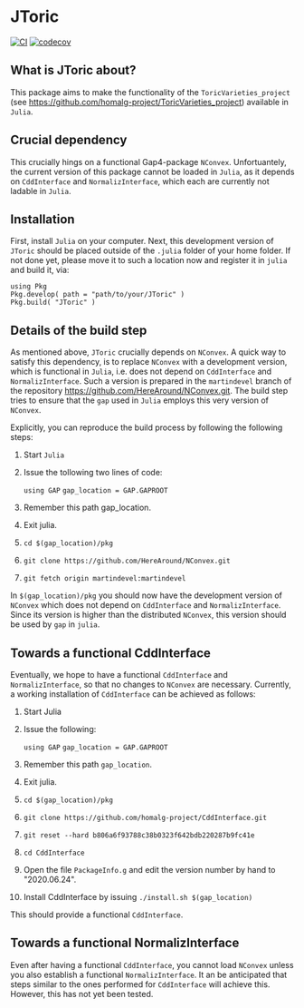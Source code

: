 # JToric

[![CI](https://github.com/HereAround/JToric/actions/workflows/CI.yml/badge.svg)](https://github.com/HereAround/JToric/actions/workflows/CI.yml)
[![codecov](https://codecov.io/gh/HereAround/JToric/branch/master/graph/badge.svg?token=P0OW0QDKM8)](https://codecov.io/gh/HereAround/JToric)


## What is JToric about?

This package aims to make the functionality of the `ToricVarieties_project` (see <https://github.com/homalg-project/ToricVarieties_project>) available in `Julia`.


## Crucial dependency

This crucially hings on a functional Gap4-package `NConvex`. Unfortuantely, the current version of this package cannot be loaded in `Julia`, as it depends on `CddInterface` and `NormalizInterface`, which each are currently not ladable in `Julia`.


## Installation

First, install `Julia` on your computer. Next, this development version of `JToric` should be placed outside of the `.julia` folder of your home folder. If not done yet, please move it to such a location now and register it in `julia` and build it, via:

    using Pkg
    Pkg.develop( path = "path/to/your/JToric" )
    Pkg.build( "JToric" )


## Details of the build step

As mentioned above, `JToric` crucially depends on `NConvex`.  A quick way to satisfy this dependency, is to replace `NConvex` with a development version, which is functional in `Julia`, i.e. does not depend on `CddInterface` and `NormalizInterface`. Such a version is prepared in the `martindevel` branch of the repository https://github.com/HereAround/NConvex.git. The build step tries to ensure that the `gap` used in `Julia` employs this very version of `NConvex`.

Explicitly, you can reproduce the build process by following the following steps:

1. Start `Julia`
2. Issue the tollowing two lines of code:

    `using GAP`
    `gap_location = GAP.GAPROOT`

2. Remember this path gap_location.
3. Exit julia.
4. `cd $(gap_location)/pkg`
5. `git clone https://github.com/HereAround/NConvex.git`
6. `git fetch origin martindevel:martindevel`

In `$(gap_location)/pkg` you should now have the development version of `NConvex` which does not depend on `CddInterface` and `NormalizInterface`. Since its version is higher than the distributed `NConvex`, this version should be used by `gap` in `julia`.


## Towards a functional CddInterface

Eventually, we hope to have a functional `CddInterface` and `NormalizInterface`, so that no changes to `NConvex` are necessary. Currently, a working installation of `CddInterface` can be achieved as follows:

1. Start Julia
2. Issue the following:

    `using GAP`
    `gap_location = GAP.GAPROOT`

3. Remember this path `gap_location`.
4. Exit julia.
5. `cd $(gap_location)/pkg`
6. `git clone https://github.com/homalg-project/CddInterface.git`
7. `git reset --hard b806a6f93788c38b0323f642bdb220287b9fc41e`
8. `cd CddInterface`
9. Open the file `PackageInfo.g` and edit the version number by hand to "2020.06.24".
10. Install CddInterface by issuing
      `./install.sh $(gap_location)`

This should provide a functional `CddInterface`.

## Towards a functional NormalizInterface

 Even after having a functional `CddInterface`, you cannot load `NConvex` unless you also establish a functional `NormalizInterface`. It an be anticipated that steps similar to the ones performed for `CddInterface` will achieve this. However, this has not yet been tested.
